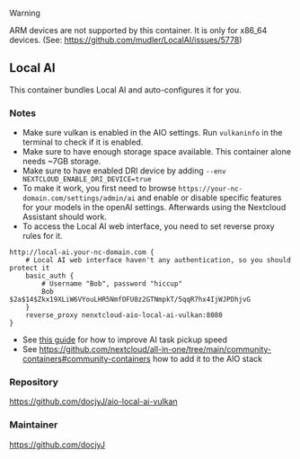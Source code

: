 
> [!WARNING]
> ARM devices are not supported by this container. It is only for x86_64 devices. (See: https://github.com/mudler/LocalAI/issues/5778)

## Local AI
This container bundles Local AI and auto-configures it for you.

### Notes
- Make sure vulkan is enabled in the AIO settings. Run `vulkaninfo` in the terminal to check if it is enabled.
- Make sure to have enough storage space available. This container alone needs ~7GB storage.
- Make sure to have enabled DRI device by adding `--env NEXTCLOUD_ENABLE_DRI_DEVICE=true`
-  To make it work, you first need to browse `https://your-nc-domain.com/settings/admin/ai` and enable or disable specific features for your models in the openAI settings. Afterwards using the Nextcloud Assistant should work.
- To access the Local AI web interface, you need to set reverse proxy rules for it.
```Cadyfile
http://local-ai.your-nc-domain.com {
    # Local AI web interface haven't any authentication, so you should protect it
    basic_auth {
        # Username "Bob", password "hiccup"
        Bob $2a$14$Zkx19XLiW6VYouLHR5NmfOFU0z2GTNmpkT/5qqR7hx4IjWJPDhjvG
    }
    reverse_proxy nenxtcloud-aio-local-ai-vulkan:8080
}
```
- See [this guide](https://github.com/nextcloud/all-in-one/discussions/5430) for how to improve AI task pickup speed
- See https://github.com/nextcloud/all-in-one/tree/main/community-containers#community-containers how to add it to the AIO stack

### Repository
https://github.com/docjyJ/aio-local-ai-vulkan

### Maintainer
https://github.com/docjyJ
